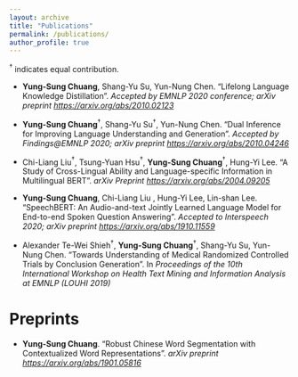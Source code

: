 ```yaml
---
layout: archive
title: "Publications"
permalink: /publications/
author_profile: true
---
```


$^\dagger$ indicates equal contribution.

- __Yung-Sung Chuang__, Shang-Yu Su, Yun-Nung Chen.
“Lifelong Language Knowledge Distillation”. 
_Accepted by EMNLP 2020 conference; arXiv preprint https://arxiv.org/abs/2010.02123_

- __Yung-Sung Chuang__$^\dagger$, Shang-Yu Su$^\dagger$, Yun-Nung Chen.
“Dual Inference for Improving Language Understanding and Generation”. 
_Accepted by Findings@EMNLP 2020; arXiv preprint https://arxiv.org/abs/2010.04246_

- Chi-Liang Liu$^\dagger$, Tsung-Yuan Hsu$^\dagger$, __Yung-Sung Chuang__$^\dagger$, Hung-Yi Lee. 
“A Study of Cross-Lingual Ability and Language-specific Information in Multilingual BERT”. 
_arXiv Preprint https://arxiv.org/abs/2004.09205_

- __Yung-Sung Chuang__, Chi-Liang Liu , Hung-Yi Lee, Lin-shan Lee. 
“SpeechBERT: An Audio-and-text Jointly Learned Language Model for End-to-end Spoken Question Answering”. 
_Accepted to Interspeech 2020; arXiv preprint https://arxiv.org/abs/1910.11559_

- Alexander Te-Wei Shieh$^\dagger$, __Yung-Sung Chuang__$^\dagger$, Shang-Yu Su, Yun-Nung Chen. 
“Towards Understanding of Medical Randomized Controlled Trials by Conclusion Generation”. 
In _Proceedings of the 10th International Workshop on Health Text Mining and Information Analysis at EMNLP (LOUHI 2019)_

# Preprints

- __Yung-Sung Chuang__. 
“Robust Chinese Word Segmentation with Contextualized Word Representations”.
_arXiv preprint https://arxiv.org/abs/1901.05816_

